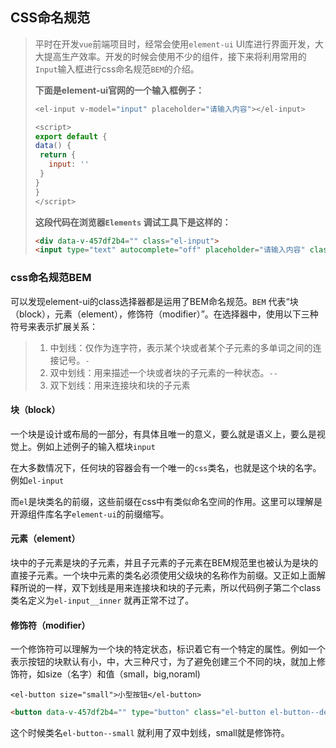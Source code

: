 ## CSS命名规范

> 平时在开发`vue`前端项目时，经常会使用`element-ui` UI库进行界面开发，大大提高生产效率。开发的时候会使用不少的组件，接下来将利用常用的`Input`输入框进行css命名规范`BEM`的介绍。
>
> **下面是element-ui官网的一个输入框例子：** 
>
> ```javascript
> <el-input v-model="input" placeholder="请输入内容"></el-input>
> 
> <script>
> export default {
> data() {
>  return {
>    input: ''
>  }
> }
> }
> </script>
> ```
>
> **这段代码在浏览器`Elements`	调试工具下是这样的：** 
>
> ```html
> <div data-v-457df2b4="" class="el-input">
> <input type="text" autocomplete="off" placeholder="请输入内容" class="el-input__inner"></div>
> ```

### css命名规范BEM

可以发现element-ui的class选择器都是运用了BEM命名规范。`BEM` 代表“块（block），元素（element），修饰符（modifier）”。在选择器中，使用以下三种符号来表示扩展关系：

> 1. 中划线：仅作为连字符，表示某个块或者某个子元素的多单词之间的连接记号。`-`
> 2. 双中划线：用来描述一个块或者块的子元素的一种状态。`--`
> 3. 双下划线：用来连接块和块的子元素

#### 块（block）

一个块是设计或布局的一部分，有具体且唯一的意义，要么就是语义上，要么是视觉上。例如上述例子的输入框块`input`

在大多数情况下，任何块的容器会有一个唯一的`css`类名，也就是这个块的名字。例如`el-input`

而`el`是块类名的前缀，这些前缀在css中有类似命名空间的作用。这里可以理解是开源组件库名字`element-ui`的前缀缩写。

#### 元素（element）

块中的子元素是块的子元素，并且子元素的子元素在BEM规范里也被认为是块的直接子元素。一个块中元素的类名必须使用父级块的名称作为前缀。又正如上面解释所说的一样，双下划线是用来连接块和块的子元素，所以代码例子第二个class类名定义为`el-input__inner` 就再正常不过了。

#### 修饰符（modifier）

一个修饰符可以理解为一个块的特定状态，标识着它有一个特定的属性。例如一个表示按钮的块默认有小，中，大三种尺寸，为了避免创建三个不同的块，就加上修饰符，如size（名字）和值（small，big,noraml)

```htl
<el-button size="small">小型按钮</el-button>
```

```html
<button data-v-457df2b4="" type="button" class="el-button el-button--default el-button--small"><!----><!----><span>小型按钮</span></button>
```

这个时候类名`el-button--small` 就利用了双中划线，small就是修饰符。